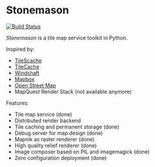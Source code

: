 # Stonemason

[![Build Status](https://travis-ci.org/Kotaimen/stonemason.svg?branch=develop)](https://travis-ci.org/Kotaimen/stonemason)

*Stonemason* is a tile map service toolkit in Python.

Inspired by:

- [TileScache](http://tilestache.org)
- [TileCache](http://tilecache.org)
- [Windshaft](https://github.com/CartoDB/Windshaft)
- [Mapbox](http://www.mapbox.com)
- [Open Street Map](http://wiki.openstreetmap.org/wiki/Renderers)
- MapQuest Render Stack (not available anymore)

Features:

- Tile map service (done)
- Distributed render backend
- Tile caching and permanent storage (done)
- Debug server for map design (done)
- Mapnik as raster renderer (done)
- High quality relief renderer (done)
- Image composer based on PIL and imagemagick (done)
- Zero configuration deployment (done)


